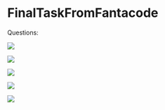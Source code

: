 # FinalTaskFromFantacode


Questions:

![](images/1.JPG)

![](images/2.JPG)

![](images/3-6.JPG)

![](images/7.JPG)

![](images/8.JPG)
